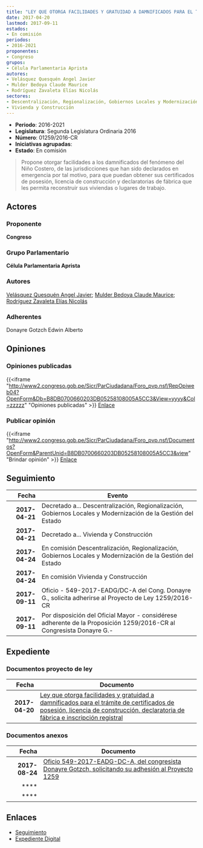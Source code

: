 ```yaml
---
title: "LEY QUE OTORGA FACILIDADES Y GRATUIDAD A DAMNIFICADOS PARA EL TRÁMITE DE CERTIFICADOS DE POSESIÓN, LICENCIA DE CONSTRUCCIÓN, DECLARATORIA DE FÁBRICA E INSCRIPCIÓN REGISTRAL"
date: 2017-04-20
lastmod: 2017-09-11
estados:
- En comisión
periodos:
- 2016-2021
proponentes:
- Congreso
grupos:
- Célula Parlamentaria Aprista
autores:
- Velásquez Quesquén Angel Javier
- Mulder Bedoya Claude Maurice
- Rodríguez Zavaleta Elías Nicolás
sectores:
- Descentralización, Regionalización, Gobiernos Locales y Modernización de la Gestión del Estado
- Vivienda y Construcción
---
```

- **Periodo**: 2016-2021
- **Legislatura**: Segunda Legislatura Ordinaria 2016
- **Número**: 01259/2016-CR
- **Iniciativas agrupadas**: 
- **Estado**: En comisión

> Propone otorgar facilidades a los damnificados del fenómeno del Niño Costero, de las jurisdicciones que han sido declarados en emergencia por tal motivo, para que puedan obtener sus certificados de posesión, licencia de construcción y declaratorias de fábrica que les permita reconstruir sus viviendas o lugares de trabajo.


## Actores

### Proponente

**Congreso**

### Grupo Parlamentario

**Célula Parlamentaria Aprista**

### Autores

[Velásquez Quesquén Angel Javier](mailto:mailto:jvelasquezq@congreso.gob.pe); [Mulder Bedoya Claude Maurice](mailto:mailto:mmulder@congreso.gob.pe); [Rodríguez Zavaleta Elías Nicolás](mailto:mailto:erodriguez@congreso.gob.pe)

### Adherentes

Donayre Gotzch Edwin Alberto

## Opiniones

### Opiniones publicadas

{{<iframe "http://www2.congreso.gob.pe/Sicr/ParCiudadana/Foro_pvp.nsf/RepOpiweb04?OpenForm&Db=B8DB0700660203DB05258108005A5CC3&View=yyyy&Col=zzzzz" "Opiniones publicadas" >}}
[Enlace](http://www2.congreso.gob.pe/Sicr/ParCiudadana/Foro_pvp.nsf/RepOpiweb04?OpenForm&Db=B8DB0700660203DB05258108005A5CC3&View=yyyy&Col=zzzzz)

### Publicar opinión

{{<iframe "http://www2.congreso.gob.pe/Sicr/ParCiudadana/Foro_pvp.nsf/Documentos?OpenForm&ParentUnid=B8DB0700660203DB05258108005A5CC3&view" "Brindar opinión" >}}
[Enlace](http://www2.congreso.gob.pe/Sicr/ParCiudadana/Foro_pvp.nsf/Documentos?OpenForm&ParentUnid=B8DB0700660203DB05258108005A5CC3&view)


## Seguimiento

| Fecha | Evento |
|------:|--------|
| **2017-04-21** | Decretado a... Descentralización, Regionalización, Gobiernos Locales y Modernización de la Gestión del Estado |
| **2017-04-21** | Decretado a... Vivienda y Construcción |
| **2017-04-24** | En comisión Descentralización, Regionalización, Gobiernos Locales y Modernización de la Gestión del Estado |
| **2017-04-24** | En comisión Vivienda y Construcción |
| **2017-09-11** | Oficio - 549-2017-EADG/DC-A del Cong. Donayre G., solicita adherirse al Proyecto de Ley 1259/2016-CR |
| **2017-09-11** | Por disposición del Oficial Mayor - considérese adherente de la Proposición 1259/2016-CR al Congresista Donayre G.- |

## Expediente

### Documentos proyecto de ley

| Fecha | Documento |
|------:|-----------|
| **2017-04-20** | [Ley que otorga facilidades y gratuidad a damnificados para el trámite de certificados de posesión, licencia de construcción, declaratoria de fábrica e inscripción registral](http://www.leyes.congreso.gob.pe/Documentos/2016_2021/Proyectos_de_Ley_y_de_Resoluciones_Legislativas/PL0125920170420..PDF) |

### Documentos anexos

| Fecha | Documento |
|------:|-----------|
| **2017-08-24** | [Oficio 549-2017-EADG-DC-A, del congresista Donayre Gotzch, solicitando su adhesión al Proyecto 1259](http://www.leyes.congreso.gob.pe/Documentos/2016_2021/Adhesiones/Proyectos_de_Ley/OFICIO-549-2017-EADG-DC-A.pdf) |
| **** | []() |
| **** | []() |

## Enlaces

- [Seguimiento](http://www2.congreso.gob.pe/Sicr/TraDocEstProc/CLProLey2016.nsf/f7fff46988ca05b1052578e100829cc7/fd530011b064e7690525810800691af7?OpenDocument)
- [Expediente Digital](http://www2.congreso.gob.pe/Sicr/TraDocEstProc/CLProLey2016.nsf/f7fff46988ca05b1052578e100829cc7/fd530011b064e7690525810800691af7?OpenDocument&Click=05257FB7005EB655.eb71d0cf91d8294e05256cdf006b5706/$Body/0.1C6C)


